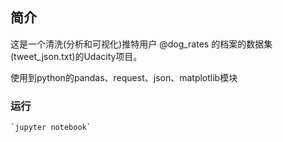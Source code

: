 ## 简介
这是一个清洗(分析和可视化)推特用户 @dog_rates 的档案的数据集(tweet_json.txt)的Udacity项目。

使用到python的pandas、request、json、matplotlib模块

### 运行
    `jupyter notebook`